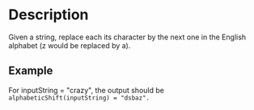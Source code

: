 # Description

Given a string, replace each its character by the next one in the English alphabet (z would be replaced by a).

## Example

For inputString = "crazy", the output should be
`alphabeticShift(inputString) = "dsbaz".`


